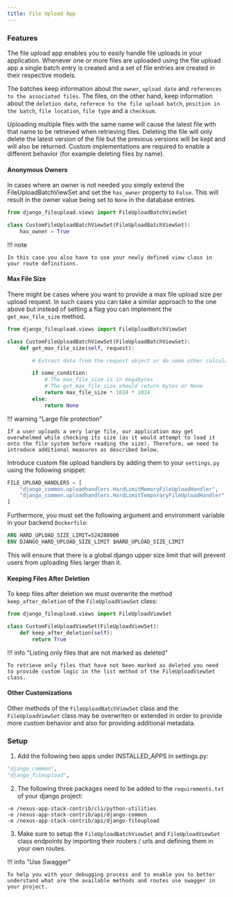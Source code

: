 ```yaml
---
title: File Upload App
---
```


### Features
The file upload app enables you to easily handle file uploads in your application. Whenever one or more files are uploaded using the file upload app a single batch entry is created and a set of file entries are created in their respective models.

The batches keep information about the `owner`, `upload date` and `references to the associated files`. The files, on the other hand, keep information about the `deletion date`, `referece to the file upload batch`, `position in the batch`, `file location`, `file type` and a `checksum`.

Uploading multiple files with the same name will cause the latest file with that name to be retrieved when retrieving files. Deleting the file will only delete the latest version of the file but the previous versions will be kept and will also be returned. Custom implementations are required to enable a different behavior (for example deleting files by name).

#### Anonymous Owners
In cases where an owner is not needed you simply extend the FileUploadBatchViewSet and set the `has_owner` property to `False`. This will result in the owner value being set to `None` in the database entries.

```python title="views.py"
from django_fileupload.views import FileUploadBatchViewSet

class CustomFileUploadBatchViewSet(FileUploadBatchViewSet):
    has_owner = True
```

!!! note

    In this case you also have to use your newly defined view class in your route definitions.


#### Max File Size
There might be cases where you want to provide a max file upload size per upload request. In such cases you can take a similar approach to the one above but instead of setting a flag you can implement the `get_max_file_size` method.

```python title="views.py"
from django_fileupload.views import FileUploadBatchViewSet

class CustomFileUploadBatchViewSet(FileUploadBatchViewSet):
    def get_max_file_size(self, request):

        # Extract data from the request object or do some other calculations

        if some_condition:
            # The max_file_size is in megabytes
            # The get_max_file_size should return bytes or None
            return max_file_size * 1024 * 1024
        else:
            return None
```

!!! warning "Large file protection"

    If a user uploads a very large file, our application may get overwhelmed while checking its size (as it would attempt to load it onto the file system before reading the size). Therefore, we need to introduce additional measures as described below.

Introduce custom file upload handlers by adding them to your `settings.py` using the following snippet:

```python title="settings.py"
FILE_UPLOAD_HANDLERS = [
    "django_common.uploadhandlers.HardLimitMemoryFileUploadHandler",
    "django_common.uploadhandlers.HardLimitTemporaryFileUploadHandler",
]
```

Furthermore, you must set the following argument and environment variable in your backend `Dockerfile`:

```dockerfile title="api/Dockerfile"
ARG HARD_UPLOAD_SIZE_LIMIT=524288000
ENV DJANGO_HARD_UPLOAD_SIZE_LIMIT $HARD_UPLOAD_SIZE_LIMIT
```
This will ensure that there is a global django upper size limit that will prevent users from uploading files larger than it.

#### Keeping Files After Deletion
To keep files after deletion we must overwrite the method `keep_after_deletion` of the `FileUploadViewSet` class:

```python title="views.py"
from django_fileupload.views import FileUploadViewSet

class CustomFileUploadViewSet(FileUploadViewSet):
    def keep_after_deletion(self):
        return True
```
!!! info "Listing only files that are not marked as deleted"

    To retrieve only files that have not been marked as deleted you need to provide custom logic in the list method of the FileUploadViewSet class.


#### Other Customizations
Other methods of the `FileUploadBatchViewSet` class and the `FileUploadViewSet` class may be overwriten or extended in order to provide more custom behavior and also for providing additional metadata.

### Setup
1. Add the following two apps under INSTALLED_APPS in settings.py:
```python
"django_common",
"django_fileupload",
```
2. The following three packages need to be added to the `requirements.txt` of your django project:
```text
-e /nexus-app-stack-contrib/cli/python-utilities
-e /nexus-app-stack-contrib/api/django-common
-e /nexus-app-stack-contrib/api/django-fileupload
```
3. Make sure to setup the `FileUploadBatchViewSet` and `FileUploadViewSet` class endpoints by importing their routers / urls and defining them in your own routes.

!!! info "Use Swagger"

    To help you with your debugging process and to enable you to better understand what are the available methods and routes use swagger in your project.